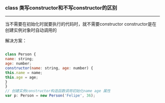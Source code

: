 ### class  类写constructor和不写constructor的区别

---

当不需要在初始化时就要执行的代码时，就不需要constructor
constructor是在创建实例对象时自动调用的

解决方案：
```js

class Person {
name: string;
age: number;
constructor(name: string, age: number) {
this.name = name;
this.age = age;
}
}
// 创建实例constructor构造函数调用初始化name age 属性
var p: Person = new Person('Felipe', 36);

```